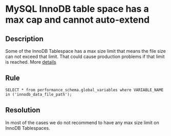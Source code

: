# MySQL InnoDB table space has a max cap and cannot auto-extend

## Description
Some of the InnoDB Tablespace has a max size limit that means the file size can not exceed that limit. That could cause production problems if that limit is reached. More [details](https://dev.mysql.com/doc/refman/8.0/en/innodb-system-tablespace.html)

## Rule
`SELECT * from performance_schema.global_variables where VARIABLE_NAME in ('innodb_data_file_path');`


## Resolution
In most of the cases we do not recommend to have any max size limit on InnoDB Tablespaces. 

